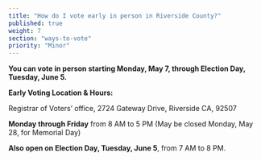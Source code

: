 ```yaml
---
title: "How do I vote early in person in Riverside County?"
published: true
weight: 7
section: "ways-to-vote"
priority: "Minor"
---
```


**You can vote in person starting Monday, May 7, through Election Day, Tuesday, June 5.**  

**Early Voting Location & Hours:**  

Registrar of Voters’ office, 2724 Gateway Drive, Riverside CA, 92507  

**Monday through Friday** from 8 AM to 5 PM  (May be closed Monday, May 28, for Memorial Day)  

**Also open on Election Day, Tuesday, June 5**, from 7 AM to 8 PM.  